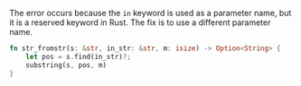 The error occurs because the `in` keyword is used as a parameter name, but it is a reserved keyword in Rust. The fix is to use a different parameter name.

```rs
fn str_fromstr(s: &str, in_str: &str, m: isize) -> Option<String> {
    let pos = s.find(in_str)?;
    substring(s, pos, m)
}
```
